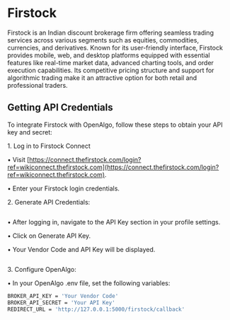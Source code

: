 # Firstock

Firstock is an Indian discount brokerage firm offering seamless trading services across various segments such as equities, commodities, currencies, and derivatives. Known for its user-friendly interface, Firstock provides mobile, web, and desktop platforms equipped with essential features like real-time market data, advanced charting tools, and order execution capabilities. Its competitive pricing structure and support for algorithmic trading make it an attractive option for both retail and professional traders.

## Getting API Credentials

To integrate Firstock with OpenAlgo, follow these steps to obtain your API key and secret:

1\. Log in to Firstock Connect

• Visit [https://connect.thefirstock.com/login?ref=wikiconnect.thefirstock.com](https://connect.thefirstock.com/login?ref=wikiconnect.thefirstock.com).

• Enter your Firstock login credentials.

2\. Generate API Credentials:

<figure><img src="../../.gitbook/assets/Screenshot 2024-12-24 at 2.49.27 PM.png" alt=""><figcaption></figcaption></figure>

• After logging in, navigate to the API Key section in your profile settings.

• Click on Generate API Key.

• Your Vendor Code and API Key will be displayed.

<figure><img src="../../.gitbook/assets/Screenshot 2024-12-24 at 2.49.44 PM.png" alt=""><figcaption></figcaption></figure>

3\. Configure OpenAlgo:

• In your OpenAlgo .env file, set the following variables:

```bash
BROKER_API_KEY = 'Your Vendor Code'
BROKER_API_SECRET = 'Your API Key'
REDIRECT_URL = 'http://127.0.0.1:5000/firstock/callback'
```
